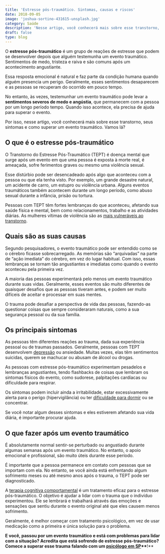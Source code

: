 ```yaml
---
title: 'Estresse pós-traumático. Sintomas, causas e riscos'
date: 2018-09-05
image: 'joshua-sortino-431615-unsplash.jpg'
category: Saúde
description: 'Nesse artigo, você conhecerá mais sobre esse transtorno, seus sintomas e como superar um evento traumático. Vamos lá?'
draft: false
type: blog
---
```


O **estresse pós-traumático** é um grupo de reações de estresse que podem se desenvolver depois que alguém testemunha um evento traumático. Sentimentos de medo, tristeza e raiva e são comuns após um acontecimento angustiante.

Essa resposta emocional é natural e faz parte da condição humana quando alguém presencia um perigo. Geralmente, esses sentimentos desaparecem e as pessoas se recuperam do ocorrido em pouco tempo.

No entanto, às vezes, testemunhar um evento traumático pode levar a **sentimentos severos de medo e angústia**, que permanecem com a pessoa por um longo período tempo. Quando isso acontece, ela precisa de ajuda para superar o evento.

Por isso, nesse artigo, você conhecerá mais sobre esse transtorno, seus sintomas e como superar um evento traumático. Vamos lá?

##

## **O que é o estresse pós-traumático**

O Transtorno do Estresse Pós-Traumático (TEPT) é doença mental que surge após um evento em que uma pessoa é exposta à morte real, é ameaçada, sofre ferimentos graves ou mesmo uma violência sexual.

Esse distúrbio pode ser desencadeado após algo que aconteceu com a pessoa ou que ela tenha visto. Por exemplo, um grande desastre natural, um acidente de carro, um estupro ou violência urbana. Alguns eventos traumáticos também acontecem durante um longo período, como abuso sexual durante a infância, prisão ou tortura.

Pessoas com TEPT têm fortes lembranças do que aconteceu, afetando sua saúde física e mental, bem como relacionamentos, trabalho e as atividades diárias. As mulheres vítimas de violência são as [mais vulneráveis ao transtorno](https://blogs.ne10.uol.com.br/casasaudavel/2018/04/11/mulheres-vitimas-de-violencia-sao-mais-vulneraveis-ao-transtorno-do-estresse-pos-traumatico/).

## **Quais são as suas causas**

Segundo pesquisadores, o evento traumático pode ser entendido como se o cérebro ficasse sobrecarregado. As memórias são “arquivadas” na parte de “ação imediata” do cérebro, em vez do lugar habitual. Com isso, essas lembranças se tornam tão angustiantes e imediatas como quando o evento aconteceu pela primeira vez.

A maioria das pessoas experimentará pelo menos um evento traumático durante suas vidas. Geralmente, esses eventos são muito diferentes de quaisquer desafios que as pessoas tiveram antes, e podem ser muito difíceis de aceitar e processar em suas mentes.

O trauma pode desafiar a perspectiva de vida das pessoas, fazendo-as questionar coisas que sempre consideraram naturais, como a sua segurança pessoal ou da sua família.

##

## **Os principais sintomas**

As pessoas têm diferentes reações ao trauma, dada sua experiência pessoal ou de traumas passados. Geralmente, pessoas com TEPT desenvolvem [depressão](/8-sintomas-de-depressao-que-voce-precisa-reconhecer/) ou ansiedade. Muitas vezes, elas têm sentimentos suicidas, querem se machucar ou abusam de álcool ou drogas.

As pessoas com estresse pós-traumático experimentam pesadelos e lembranças angustiantes, tendo flashbacks de coisas que lembram os sintomas físicos do evento, como sudorese, palpitações cardíacas ou dificuldade para respirar.

Os sintomas podem incluir ainda a irritabilidade, estar excessivamente alerta para o perigo (hipervigilância) ou ter [dificuldade para dormir](/diminuir-a-insonia/) ou se concentrar.

Se você notar algum desses sintomas e eles estiverem afetando sua vida diária, é importante procurar ajuda.

##

## **O que fazer após um evento traumático**

É absolutamente normal sentir-se perturbado ou angustiado durante algumas semanas após um evento traumático. No entanto, o apoio emocional e profissional, são muito úteis durante esse período.

É importante que a pessoa permanece em contato com pessoas que se importam com ela. No entanto, se você ainda está enfrentando algum sofrimento meses ou até mesmo anos após o trauma, o TEPT pode ser diagnosticado.

A [terapia cognitiva comportamental](/como-funciona-a-terapia-cognitiva-comportamental/) é um tratamento eficaz para o estresse pós-traumático. O objetivo é ajudar a lidar com o trauma que o indivíduo experimentou. Ele se lembrará e trabalhará através das emoções e sensações que sentiu durante o evento original até que eles causem menos sofrimento.

Geralmente, é melhor começar com tratamento psicológico, em vez de usar medicação como a primeira e única solução para o problema.

**E você, passou por um evento traumático e está com problemas para lidar com a situação? Acredita que está sofrendo de estresse pós-traumático? Comece a superar esse trauma** **falando com um [psicólogo em SP](/)\*\***!\*\*
